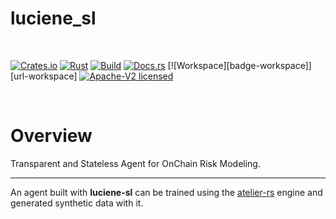 # luciene_sl

<br>

[![Crates.io][badge-crates]][url-crates]
[![Rust][badge-rust]][url-rust]
[![Build][badge-build]][url-build]
[![Docs.rs][badge-docs]][url-docs]
[![Workspace][badge-workspace]][url-workspace]
[![Apache-V2 licensed][badge-license]][url-license]

[badge-crates]: https://img.shields.io/crates/v/luciene-sl.svg
[url-crates]: https://crates.io/crates/luciene-sl

[badge-rust]: https://img.shields.io/badge/rust-1.84.1%2B-orange.svg?maxAge=3600
[url-rust]: https://github.com/iteralabs/luciene-sl

[badge-build]: https://github.com/iteralabs/luciene-sl/actions/workflows/rust.yml/badge.svg
[url-build]: https://github.com/iteralabs/luciene-sl/actions

[badge-docs]: https://docs.rs/luciene-sl/badge.svg
[url-docs]: https://docs.rs/luciene-sl

[badge-license]: https://img.shields.io/badge/license-apachev2-00baf5.svg
[url-license]: https://github.com/iteralabs/luciene-sl/blob/develop/LICENSE

<br>

# Overview

Transparent and Stateless Agent for OnChain Risk Modeling.

---
An agent built with **luciene-sl** can be trained using the [atelier-rs](https://github.com/IteraLabs/atelier-rs) engine and generated synthetic data with it.
